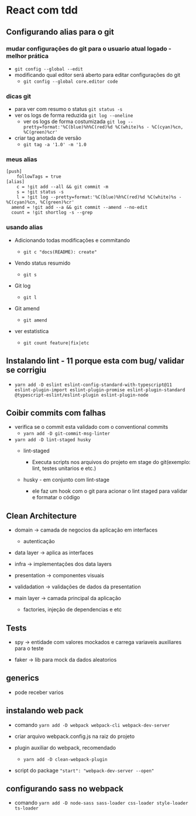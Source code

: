 # React com tdd

## Configurando alias para o git

### mudar configurações do git para o usuario atual logado - melhor prática

* `git config --global --edit`
* modificando qual editor será aberto para editar configurações do git
  + `git config --global core.editor code`

### dicas git

* para ver com resumo o status `git status -s`
* ver os logs de forma reduzida `git log --oneline`
  + ver os logs de forma costumizada `git log --pretty=format:'%C(blue)%h%C(red)%d %C(white)%s - %C(cyan)%cn, %C(green)%cr'`
* criar tag anotada de versão
  + `git tag -a '1.0' -m '1.0`

### meus alias

``` 
[push]
	followTags = true
[alias]
	c = !git add --all && git commit -m
	s = !git status -s
	l = !git log --pretty=format:'%C(blue)%h%C(red)%d %C(white)%s - %C(cyan)%cn, %C(green)%cr'
  amend = !git add --a && git commit --amend --no-edit
  count = !git shortlog -s --grep
```

### usando alias

* Adicionando todas modificações e commitando

  + `git c "docs(README): create"`
* Vendo status resumido
  + `git s`
* Git log

  + `git l`
* Git amend

  + `git amend`
* ver estatistica

  + `git count feature|fix|etc`

## Instalando lint - 11 porque esta com bug/ validar se corrigiu

* `yarn add -D eslint eslint-config-standard-with-typescript@11 eslint-plugin-import eslint-plugin-promise eslint-plugin-standard @typescript-eslint/eslint-plugin eslint-plugin-node`

## Coibir commits com falhas

* verifica se o commit esta validado com o conventional commits 
  + `yarn add -D git-commit-msg-linter`
* `yarn add -D lint-staged husky`
  + lint-staged

    - Executa scripts nos arquivos do projeto em stage do git(exemplo: lint, testes unitarios e etc.)
  + husky - em conjunto com lint-stage

    - ele faz um hook com o git para acionar o lint staged para validar e formatar o código

## Clean Architecture

* domain -> camada de negocios da aplicação em interfaces
  + autenticação

* data layer -> aplica as interfaces

* infra -> implementações dos data layers

* presentation -> componentes visuais

* validadation -> validações de dados da presentation 

* main layer -> camada principal da aplicação
  + factories, injeção de dependencias e etc

## Tests

* spy -> entidade com valores mockados e carrega variaveis auxiliares para o teste

* faker -> lib para mock da dados aleatorios

## generics

* pode receber varios

## instalando web pack

* comando `yarn add -D webpack webpack-cli webpack-dev-server`

* criar arquivo webpack.config.js na raiz do projeto

* plugin auxiliar do webpack, recomendado

  + `yarn add -D clean-webpack-plugin`

    
* script do package `"start": "webpack-dev-server --open"`

## configurando sass no webpack
* comando `yarn add -D node-sass sass-loader css-loader style-loader ts-loader`